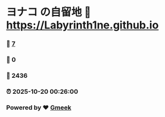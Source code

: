 # ヨナコ の自留地 :link: https://Labyrinth1ne.github.io 
### :page_facing_up: [7](https://Labyrinth1ne.github.io/tag.html) 
### :speech_balloon: 0 
### :hibiscus: 2436 
### :alarm_clock: 2025-10-20 00:26:00 
### Powered by :heart: [Gmeek](https://github.com/Meekdai/Gmeek)
